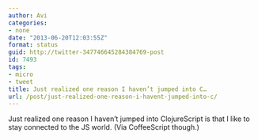 ```yaml
---
author: Avi
categories:
- none
date: "2013-06-20T12:03:55Z"
format: status
guid: http://twitter-347746645284384769-post
id: 7493
tags:
- micro
- tweet
title: Just realized one reason I haven’t jumped into C…
url: /post/just-realized-one-reason-i-havent-jumped-into-c/
---
```

Just realized one reason I haven’t jumped into ClojureScript is that I like to stay connected to the JS world. (Via CoffeeScript though.)